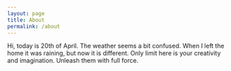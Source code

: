 ```yaml
---
layout: page
title: About
permalink: /about
---
```


Hi, today is 20th of April. The weather seems a bit confused.
When I left the home it was raining, but now it is different.
Only limit here is your creativity and imagination. Unleash them with full force.  
